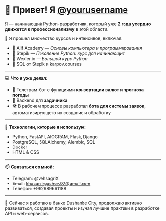 # 👋 Привет! Я [@yourusername](https://github.com/yourusername)

Я — начинающий Python-разработчик, который уже **2 года усердно движется к профессионализму** в этой области.

📍 Я прошёл множество курсов и интенсивов, включая:
- 🧠 Alif Academy — *Основы компьютера и программирования*
- 📘 Stepik — *Поколение Python: курс для начинающих*
- 🧩 Wexler.io — *Большой курс Python*
- 🧮 SQL от Stepik и karpov.courses

---

💻 **Что я уже делал:**
- 🤖 Телеграм-бот с функциями **конвертации валют и прогноза погоды**
- 🧾 Backend для **задачника**
- 🛠️ В рабочем процессе разработал **бота для системы заявок**, автоматизирующего их создание и обработку

---

🚀 **Технологии, которые я использую:**
- Python, FastAPI, AIOGRAM, Flask, Django
- PostgreSQL, SQLAlchemy, Alembic, SQL
- Docker
- HTML & CSS

---

📫 **Связаться со мной:**
- Telegram: @vehsagriX
- Email: khasan.irgashev.97@gmail.com  
- Телефон: +992989661188

---

🎯 Сейчас я работаю в банке Dushanbe City, продолжаю активно развиваться, создавая проекты и изучая лучшие практики в разработке API и web-сервисов.
